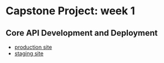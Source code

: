 # Capstone Project: week 1

## Core API Development and Deployment

+ [production site](https://capstone-1-core-api.herokuapp.com/)
+ [staging site](https://capstone-1-core-api-staging.herokuapp.com/)